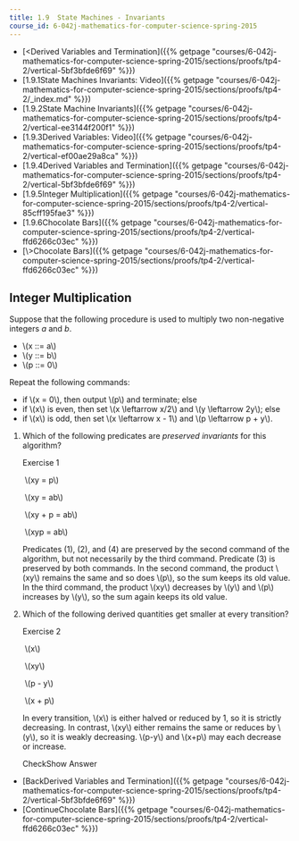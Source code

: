 ```yaml
---
title: 1.9  State Machines - Invariants
course_id: 6-042j-mathematics-for-computer-science-spring-2015
---
```

*   [<Derived Variables and Termination]({{% getpage "courses/6-042j-mathematics-for-computer-science-spring-2015/sections/proofs/tp4-2/vertical-5bf3bfde6f69" %}})
*   [1.9.1State Machines Invariants: Video]({{% getpage "courses/6-042j-mathematics-for-computer-science-spring-2015/sections/proofs/tp4-2/_index.md" %}})
*   [1.9.2State Machine Invariants]({{% getpage "courses/6-042j-mathematics-for-computer-science-spring-2015/sections/proofs/tp4-2/vertical-ee3144f200f1" %}})
*   [1.9.3Derived Variables: Video]({{% getpage "courses/6-042j-mathematics-for-computer-science-spring-2015/sections/proofs/tp4-2/vertical-ef00ae29a8ca" %}})
*   [1.9.4Derived Variables and Termination]({{% getpage "courses/6-042j-mathematics-for-computer-science-spring-2015/sections/proofs/tp4-2/vertical-5bf3bfde6f69" %}})
*   [1.9.5Integer Multiplication]({{% getpage "courses/6-042j-mathematics-for-computer-science-spring-2015/sections/proofs/tp4-2/vertical-85cff195fae3" %}})
*   [1.9.6Chocolate Bars]({{% getpage "courses/6-042j-mathematics-for-computer-science-spring-2015/sections/proofs/tp4-2/vertical-ffd6266c03ec" %}})
*   [\\>Chocolate Bars]({{% getpage "courses/6-042j-mathematics-for-computer-science-spring-2015/sections/proofs/tp4-2/vertical-ffd6266c03ec" %}})

Integer Multiplication
----------------------

  

Suppose that the following procedure is used to multiply two non-negative integers _a_ and _b_.

*   \\(x ::= a\\)
*   \\(y ::= b\\)
*   \\(p ::= 0\\)

Repeat the following commands:

*   if \\(x = 0\\), then output \\(p\\) and terminate; else
*   if \\(x\\) is even, then set \\(x \\leftarrow x/2\\) and \\(y \\leftarrow 2y\\); else
*   if \\(x\\) is odd, then set \\(x \\leftarrow x - 1\\) and \\(p \\leftarrow p + y\\).

  

1.  Which of the following predicates are _preserved invariants_ for this algorithm?
    
    Exercise 1
    
    &nbsp;\\(xy = p\\)&nbsp;
    
    &nbsp;\\(xy = ab\\)&nbsp;
    
    &nbsp;\\(xy + p = ab\\)&nbsp;
    
    &nbsp;\\(xyp = ab\\)&nbsp;
    
    Predicates (1), (2), and (4) are preserved by the second command of the algorithm, but not necessarily by the third command. Predicate (3) is preserved by both commands. In the second command, the product \\(xy\\) remains the same and so does \\(p\\), so the sum keeps its old value. In the third command, the product \\(xy\\) decreases by \\(y\\) and \\(p\\) increases by \\(y\\), so the sum again keeps its old value.
    
  
3.  Which of the following derived quantities get smaller at every transition?
    
    Exercise 2
    
    &nbsp;\\(x\\)&nbsp;
    
    &nbsp;\\(xy\\)&nbsp;
    
    &nbsp;\\(p - y\\)&nbsp;
    
    &nbsp;\\(x + p\\)&nbsp;
    
    In every transition, \\(x\\) is either halved or reduced by 1, so it is strictly decreasing. In contrast, \\(xy\\) either remains the same or reduces by \\(y\\), so it is weakly decreasing. \\(p-y\\) and \\(x+p\\) may each decrease or increase.
    
    CheckShow Answer
    

*   [BackDerived Variables and Termination]({{% getpage "courses/6-042j-mathematics-for-computer-science-spring-2015/sections/proofs/tp4-2/vertical-5bf3bfde6f69" %}})
*   [ContinueChocolate Bars]({{% getpage "courses/6-042j-mathematics-for-computer-science-spring-2015/sections/proofs/tp4-2/vertical-ffd6266c03ec" %}})